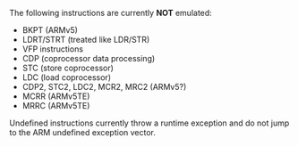 The following instructions are currently **NOT** emulated:
- BKPT (ARMv5)
- LDRT/STRT (treated like LDR/STR)
- VFP instructions
- CDP (coprocessor data processing)
- STC (store coprocessor)
- LDC (load coprocessor)
- CDP2, STC2, LDC2, MCR2, MRC2 (ARMv5?)
- MCRR (ARMv5TE)
- MRRC (ARMv5TE)

Undefined instructions currently throw a runtime exception and do not jump to the ARM undefined exception vector.